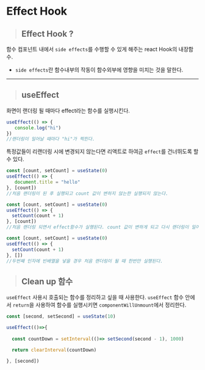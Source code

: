 # Effect Hook
> ## Effect Hook ?
함수 컴포넌트 내에서 `side effects`를 수행할 수 있게 해주는 react Hook의 내장함수.
 *  `side effects`란 함수내부의 작동이 함수외부에 영향을 미치는 것을 말한다.  
***
> ## useEffect
화면이 랜더링 될 때마다 effect라는 함수를 실행시킨다. 
```js
useEffect(() => {
   console.log("hi")
})
//랜더링이 일어날 때마다 "hi"가 찍힌다. 
```
특정값들이 리랜더링 시에 변경되지 않는다면 리액트로 하여금 `effect`를 건너뛰도록 할 수 있다. 

```js
const [count, setCount] = useState(0)
useEffect(() => {
   document.title = "hello"
}, [count])
//처음 랜더링이 된 후 실행되고 count 값이 변하지 않는한 실행되지 않는다. 

const [count, setCount] = useState(0)
useEffect(() => {
  setCount(count + 1)
}, [count])
//처음 랜더링 되면서 effect함수가 실행된다. count 값이 변하게 되고 다시 랜더링이 일어나게 된다. 무한반복

const [count, setCount] = useState(0)
useEffect(() => {
  setCount(count + 1)
}, [])
//두번째 인자에 빈배열을 넣을 경우 처음 랜더링이 될 때 한번만 실행된다.
```
> ## Clean up 함수
`useEffect` 사용시 호출되는 함수를 정리하고 싶을 때 사용한다. `useEffect` 함수 안에서 `return`을 사용하여 함수를 실행시키면 `componentWillUnmount`에서 정리한다.

``` js
const [second, setSecond] = useState(10)

useEffect(()=>{
  
  const countDown = setInterval(()=> setSecond(second - 1), 1000)

  return clearInterval(countDown)

}, [second])
```